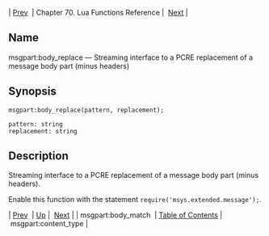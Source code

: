 | [Prev](lua.ref.msgpart_body_match)  | Chapter 70. Lua Functions Reference |  [Next](lua.ref.msgpart_content_type) |

<a name="lua.ref.msgpart_body_replace"></a>
## Name

msgpart:body_replace — Streaming interface to a PCRE replacement of a message body part (minus headers)

<a name="idp17072432"></a>
## Synopsis

`msgpart:body_replace(pattern, replacement);`

```
pattern: string
replacement: string
```
<a name="idp17075392"></a>
## Description

Streaming interface to a PCRE replacement of a message body part (minus headers).

Enable this function with the statement `require('msys.extended.message');`.

| [Prev](lua.ref.msgpart_body_match)  | [Up](lua.function.details) |  [Next](lua.ref.msgpart_content_type) |
| msgpart:body_match  | [Table of Contents](index) |  msgpart:content_type |

